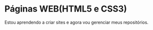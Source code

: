 # Páginas WEB(HTML5 e CSS3)
 Estou aprendendo a criar sites e agora vou gerenciar meus repositórios.
